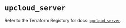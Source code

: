 # `upcloud_server`

Refer to the Terraform Registory for docs: [`upcloud_server`](https://registry.terraform.io/providers/upcloudltd/upcloud/2.10.0/docs/resources/server).
